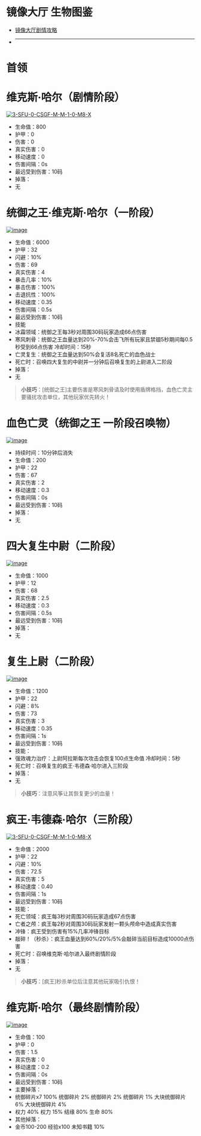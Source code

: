 # 镜像大厅 生物图鉴
* <a href="https://github.com/LeafletXD/Minecraft-Yuanchu-Server-Wiki/blob/main/Wiki/%E5%89%AF%E6%9C%AC/%E5%9B%A2%E9%98%9F%E5%89%AF%E6%9C%AC/%E9%95%9C%E5%83%8F%E5%A4%A7%E5%8E%85.md">镜像大厅剧情攻略<a/> 
* ---------------------------------------------------------------------------------------------------------------------------------------------------------------------
# 首领
# 维克斯·哈尔（剧情阶段）
<a href="https://ibb.co/zmkSYGx"><img src="https://i.ibb.co/zmkSYGx/3-SFU-0-CSGF-M-M-1-0-M8-X.png" alt="3-SFU-0-CSGF-M-M-1-0-M8-X" border="0"></a>
* 生命值：800
* 护甲：0
* 伤害：0
* 真实伤害：0
* 移动速度：0
* 伤害间隔：0s
* 最远受到伤害：10码
* 掉落：
* 无
# 统御之王·维克斯·哈尔（一阶段）
<a href="https://ibb.co/Npc72tT"><img src="https://i.ibb.co/Npc72tT/image.png" alt="image" border="0"></a>
* 生命值：6000
* 护甲：32
* 闪避：10%
* 伤害：69
* 真实伤害：4
* 暴击几率：10%
* 暴击伤害：100%
* 击退抗性：100%
* 移动速度：0.35
* 伤害间隔：0.5s
* 最远受到伤害：10码
* 技能
* 冰霜领域：统御之王每3秒对周围30码玩家造成66点伤害
* 寒风刺骨：统御之王血量达到20%-70%会击飞所有玩家且禁锢5秒期间每0.5秒受到66点伤害 冷却时间：15秒
* 亡灵复生：统御之王血量达到50%会复活8名死亡的血色战士
* 死亡时：召唤四大复生的中尉并一分钟后召唤复生的上尉进入二阶段
* 掉落：
* 无
>**小技巧**：[统御之王]主要伤害是寒风刺骨请及时使用盾牌格挡，血色亡灵主要骚扰攻击单位，其他玩家优先转火！
# 血色亡灵（统御之王 一阶段召唤物）
<a href="https://ibb.co/61hDPzJ"><img src="https://i.ibb.co/61hDPzJ/image.png" alt="image" border="0"></a>
* 持续时间：10分钟后消失
* 生命值：200
* 护甲：22
* 伤害：67
* 真实伤害：2
* 移动速度：0.3
* 伤害间隔：0s
* 最远受到伤害：10码
* 掉落：
* 无
# 四大复生中尉（二阶段）
<a href="https://ibb.co/17Qvjyk"><img src="https://i.ibb.co/17Qvjyk/image.png" alt="image" border="0"></a>
* 生命值：1000
* 护甲：12
* 伤害：68
* 真实伤害：2.5
* 移动速度：0.3
* 伤害间隔：0.5s
* 最远受到伤害：10码
* 掉落：
* 无
# 复生上尉（二阶段）
<a href="https://ibb.co/1r0tr0f"><img src="https://i.ibb.co/1r0tr0f/image.png" alt="image" border="0"></a>
* 生命值：1200
* 护甲：22
* 闪避：8%
* 伤害：73
* 真实伤害：3
* 移动速度：0.35
* 伤害间隔：1s
* 最远受到伤害：10码
* 技能：
* 强效魂力治疗：上尉阿拉斯每次攻击会恢复100点生命值 冷却时间：5秒
* 死亡时：召唤复生的疯王·韦德森·哈尔进入三阶段
* 掉落：
* 无
>**小技巧**：注意风筝让其恢复更少的血量！
# 疯王·韦德森·哈尔（三阶段）
<a href="https://ibb.co/N60Jw9d"><img src="https://i.ibb.co/N60Jw9d/3-SFU-0-CSGF-M-M-1-0-M8-X.png" alt="3-SFU-0-CSGF-M-M-1-0-M8-X" border="0"></a>
* 生命值：2000
* 护甲：22
* 闪避：10%
* 伤害：72.5
* 真实伤害：5
* 移动速度：0.40
* 伤害间隔：1s
* 最远受到伤害：10码
* 技能：
* 死亡领域：疯王每3秒对周围30码玩家造成67点伤害
* 亡者之颅：疯王每2秒对周围30码玩家发射一颗头颅命中造成真实伤害
* 冲锋：疯王受到伤害有15%几率冲锋目标
* 敲碎！（秒杀）：疯王血量达到60%/20%/5%会敲碎当前目标造成10000点伤害
* 死亡时：召唤维克斯·哈尔进入最终剧情阶段
* 掉落：
* 无
>**小技巧**：[疯王]秒杀单位后注意其他玩家吸引仇恨！
# 维克斯·哈尔（最终剧情阶段）
<a href="https://ibb.co/stzRzmp"><img src="https://i.ibb.co/stzRzmp/image.png" alt="image" border="0"></a>
* 生命值：100
* 护甲：0
* 伤害：1.5
* 真实伤害：0
* 移动速度：0.2
* 伤害间隔：0s
* 最远受到伤害：10码
* 主要掉落：
* 统御碎片x7 100% 统御碎片 2% 统御碎片 2% 统御碎片 1% 大块统御碎片 6% 大块统御碎片 4%
* 权力 40% 权力 15% 结缘 80% 生命 80%
* 其他掉落：
* 金币100-200 经验x100 未知书籍 10%
  
